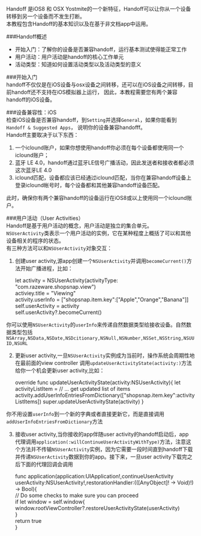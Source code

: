 Handoff 是iOS8 和 OSX Yostmite的一个新特征，Handoff可以让你从一个设备转移到另一个设备而不发生打断。  
本教程包含Handoff的基本知识以及在基于非文档app中运用。 

###Handoff概述
*  开始入门：了解你的设备是否兼容handoff，运行基本测试使得能正常工作
*  用户活动：用户活动是handoff的核心工作单元
*  活动类型：知道如何设置活动类型以及活动类型的意义

###开始入门  
handoff不仅仅是在iOS设备与osx设备之间转移，还可以在iOS设备之间转移，目前handoff还不支持在iOS模拟器上运行，
因此，本教程需要您有两个兼容handoff的iOS设备。

###设备兼容性：iOS  
检查iOS设备是否兼容handoff，到`Setting`并选择`General`，如果你能看到`Handoff & Suggested Apps`，
说明你的设备兼容handofff。  
Handoff主要取决于以下东西：  
1.  一个iclound账户，如果你想使用handoff你必须在每个设备都使用同一个iclound账户；
2.  蓝牙 LE 4.0，handoff通过蓝牙LE信号广播活动，因此发送者和接收者都必须这次蓝牙LE 4.0
3.  iclound匹配，设备都应该已经通过iclound匹配，当你在兼容handoff设备上登录iclound帐号时，每个设备都和其他兼容handoff设备匹配。

此时，确保你有两个兼容handoff的设备运行在iOS8或以上使用同一个iclound账户。

###用户活动（User Activities）  
Handoff是基于用户活动的概念，用户活动是独立的集合单元。  
`NSUserActivity`类表示一个用户活动的实例，它在某种程度上概括了可以和其他设备相关的程序的状态。  
有三种方法可以和`NSUserActivity`对象交互：  
1.  创建user activity,源app创建一个`NSUserActivity`并调用`becomeCurrent()`方法开始广播进程，比如：

    let activity = NSUserActivity(activityType: "com.razeware.shopsnap.view")  
    activiey.title = "Viewing"  
    activity.userInfo = ["shopsnap.item.key":["Apple","Orange","Banana"]]  
    self.userActivity = activity  
    self.userActivity?.becomeCurrent()  

你可以使用`NSUserActivity`的`userInfo`来传递自然数据类型给接收设备。自然数据类型包括`NSArray,NSData,NSDate,NSDcitionary,NSNull,NSNumber,NSSet,NSString,NSUUID,NSURL`

2.  更新user activity,一旦`NSUserActivity`实例成为当前时，操作系统会周期性地在最前面的view controller 调用`updateUserActivityState(activity:)`方法给你一个机会更新user activity,比如：

    override func updateUserActivityState(activity:NSUserActivity){
      let activityListItem = // ... get updated list of items
      activity.addUserInfoEntriesFromDictionary(["shopsnap.item.key":activityListItems])
      super.updateUserActivityState(activity)
    }
    
你不用设置`userInfo`到一个新的字典或者直接更新它，而是直接调用`addUserInfoEntriesFromDictionary`方法

3.  接收user activity,当你接收的app伴随user activity的handoff启动后，app 代理调用`application(:willContinueUserActivityWithType)`方法，注意这个方法并不传输`NSUserActivity`实例，因为它需要一段时间直到handoff下载并传递`NSUserActivity`数据到你的app。接下来，一旦user activity下载完之后下面的代理回调会调用  

    func application(application:UIApplication!,continueUserActivity userActivity:NSUserActivity!,restorationHandler:(([AnyObject]! -> Void)!) -> Bool){  
      // Do some checks to make sure you can proceed  
      if let window = self.window{  
        window.rootViewController?.restoreUserActivityState(userActivity)  
      }  
      return true  
    }

